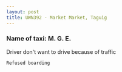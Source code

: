 ```yaml
---
layout: post
title: UWN392 - Market Market, Taguig 
---
```


### Name of taxi: M. G. E. 

Driver don't want to drive because of traffic 

```Refused boarding```

